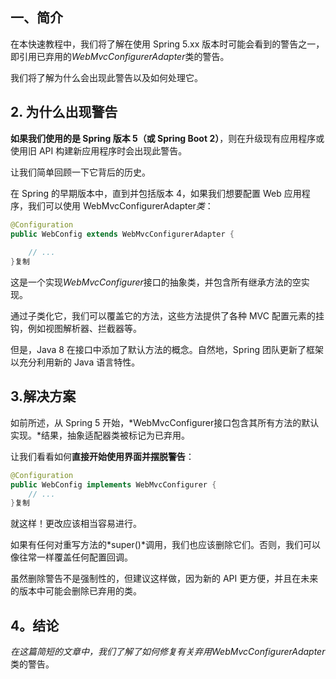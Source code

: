 ## 一、简介

在本快速教程中，我们将了解在使用 Spring 5.xx 版本时可能会看到的警告之一，即引用已弃用的*WebMvcConfigurerAdapter*类的警告。

我们将了解为什么会出现此警告以及如何处理它。

## **2. 为什么出现警告**

**如果我们使用的是 Spring 版本 5（或 Spring Boot 2）**，则在升级现有应用程序或使用旧 API 构建新应用程序时会出现此警告。

让我们简单回顾一下它背后的历史。

在 Spring 的早期版本中，直到并包括版本 4，如果我们想要配置 Web 应用程序，我们可以使用 WebMvcConfigurerAdapter*类*：

```java
@Configuration
public WebConfig extends WebMvcConfigurerAdapter {
    
    // ...
}复制
```

这是一个实现*WebMvcConfigurer*接口的抽象类，并包含所有继承方法的空实现。

通过子类化它，我们可以覆盖它的方法，这些方法提供了各种 MVC 配置元素的挂钩，例如视图解析器、拦截器等。

但是，Java 8 在接口中添加了默认方法的概念。自然地，Spring 团队更新了框架以充分利用新的 Java 语言特性。

## 3.解决方案

如前所述，从 Spring 5 开始，*WebMvcConfigurer接口包含其所有方法的默认实现。*结果，抽象适配器类被标记为已弃用。

让我们看看如何**直接开始使用界面并摆脱警告**：

```java
@Configuration
public WebConfig implements WebMvcConfigurer {
    // ...
}复制
```

就这样！更改应该相当容易进行。

如果有任何对重写方法的*super()*调用，我们也应该删除它们。否则，我们可以像往常一样覆盖任何配置回调。

虽然删除警告不是强制性的，但建议这样做，因为新的 API 更方便，并且在未来的版本中可能会删除已弃用的类。

## 4。结论

*在这篇简短的文章中，我们了解了如何修复有关弃用WebMvcConfigurerAdapter*类的警告。